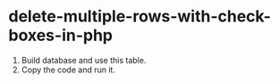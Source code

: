 # delete-multiple-rows-with-check-boxes-in-php

1. Build database and use this table.
2. Copy the code and run it.
